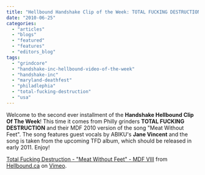 ```yaml
---
title: "Hellbound Handshake Clip of the Week: TOTAL FUCKING DESTRUCTION live at MDF 2010"
date: "2010-06-25"
categories: 
  - "articles"
  - "blogs"
  - "featured"
  - "features"
  - "editors_blog"
tags: 
  - "grindcore"
  - "handshake-inc-hellbound-video-of-the-week"
  - "handshake-inc"
  - "maryland-deathfest"
  - "philadlephia"
  - "total-fucking-destruction"
  - "usa"
---
```


Welcome to the second ever installment of the **Handshake Hellbound Clip Of The Week**! This time it comes from Philly grinders **TOTAL FUCKING DESTRUCTION** and their MDF 2010 version of the song "Meat Without Feet". The song features guest vocals by ABIKU's **Jane Vincent** and the song is taken from the upcoming TFD album, which should be released in early 2011. Enjoy!

[Total Fucking Destruction - "Meat Without Feet" - MDF VIII](http://vimeo.com/12859202) from [Hellbound.ca](http://vimeo.com/hellbound) on [Vimeo](http://vimeo.com).
